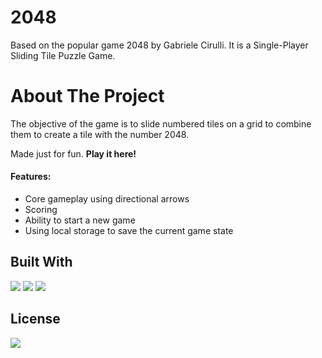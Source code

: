 # 2048
Based on the popular game 2048 by Gabriele Cirulli. It is a Single-Player Sliding Tile Puzzle Game.


# About The Project

The objective of the game is to slide numbered tiles on a grid to combine them to create a tile with the number 2048.

Made just for fun. **Play it here!**


#### **Features:**
- Core gameplay using directional arrows
- Scoring 
- Ability to start a new game
- Using local storage to save the current game state


Built With
-------------
[![](https://camo.githubusercontent.com/49fbb99f92674cc6825349b154b65aaf4064aec465d61e8e1f9fb99da3d922a1/68747470733a2f2f696d672e736869656c64732e696f2f62616467652f68746d6c352d2532334533344632362e7376673f7374796c653d666f722d7468652d6261646765266c6f676f3d68746d6c35266c6f676f436f6c6f723d7768697465)](https://camo.githubusercontent.com/49fbb99f92674cc6825349b154b65aaf4064aec465d61e8e1f9fb99da3d922a1/68747470733a2f2f696d672e736869656c64732e696f2f62616467652f68746d6c352d2532334533344632362e7376673f7374796c653d666f722d7468652d6261646765266c6f676f3d68746d6c35266c6f676f436f6c6f723d7768697465) [![](https://camo.githubusercontent.com/aeddc848275a1ffce386dc81c04541654ca07b2c43bbb8ad251085c962672aea/68747470733a2f2f696d672e736869656c64732e696f2f62616467652f6a6176617363726970742d2532333332333333302e7376673f7374796c653d666f722d7468652d6261646765266c6f676f3d6a617661736372697074266c6f676f436f6c6f723d253233463744463145)](https://camo.githubusercontent.com/aeddc848275a1ffce386dc81c04541654ca07b2c43bbb8ad251085c962672aea/68747470733a2f2f696d672e736869656c64732e696f2f62616467652f6a6176617363726970742d2532333332333333302e7376673f7374796c653d666f722d7468652d6261646765266c6f676f3d6a617661736372697074266c6f676f436f6c6f723d253233463744463145) [![](https://camo.githubusercontent.com/e6b67b27998fca3bccf4c0ee479fc8f9de09d91f389cccfbe6cb1e29c10cfbd7/68747470733a2f2f696d672e736869656c64732e696f2f62616467652f637373332d2532333135373242362e7376673f7374796c653d666f722d7468652d6261646765266c6f676f3d63737333266c6f676f436f6c6f723d7768697465)](https://camo.githubusercontent.com/e6b67b27998fca3bccf4c0ee479fc8f9de09d91f389cccfbe6cb1e29c10cfbd7/68747470733a2f2f696d672e736869656c64732e696f2f62616467652f637373332d2532333135373242362e7376673f7374796c653d666f722d7468652d6261646765266c6f676f3d63737333266c6f676f436f6c6f723d7768697465)

License
-------------
[![](https://camo.githubusercontent.com/1d96b67fa315bb84450640ee586e13e4911d837d465872ae1531e074ddb8038c/68747470733a2f2f696d672e736869656c64732e696f2f6769746875622f6c6963656e73652f52756e74696d652d546572726f722d5465616d2f323034382d47616d652e7376673f7374796c653d666f722d7468652d6261646765)](https://camo.githubusercontent.com/1d96b67fa315bb84450640ee586e13e4911d837d465872ae1531e074ddb8038c/68747470733a2f2f696d672e736869656c64732e696f2f6769746875622f6c6963656e73652f52756e74696d652d546572726f722d5465616d2f323034382d47616d652e7376673f7374796c653d666f722d7468652d6261646765)
